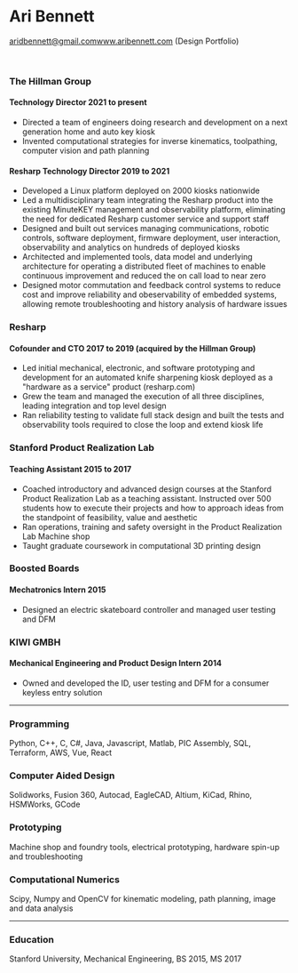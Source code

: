 # Ari Bennett
aridbennett@gmail.com<span>www.aribennett.com (Design Portfolio)</span> 

<br>

### The Hillman Group
#### Technology Director <span>2021 to present</span> 
* Directed a team of engineers doing research and development on a next generation home and auto key kiosk 
* Invented computational strategies for inverse kinematics, toolpathing, computer vision and path planning
#### Resharp Technology Director <span>2019 to 2021</span> 
* Developed a Linux platform deployed on 2000 kiosks nationwide
* Led a multidisciplinary team integrating the Resharp product into the existing MinuteKEY management and observability platform, eliminating the need for dedicated Resharp customer service and support staff
* Designed and built out services managing communications, robotic controls, software deployment, firmware deployment, user interaction, observability and analytics on hundreds of deployed kiosks
* Architected and implemented tools, data model and underlying architecture for operating a distributed fleet of machines to enable continuous improvement and reduced the on call load to near zero
* Designed motor commutation and feedback control systems to reduce cost and improve reliability and obeservability of embedded systems, allowing remote troubleshooting and history analysis of hardware issues
### Resharp 
#### Cofounder and CTO  <span>2017 to 2019 (acquired by the Hillman Group)</span>
* Led initial mechanical, electronic, and software prototyping and development for an automated knife sharpening kiosk deployed as a "hardware as a service" product (resharp.com)
* Grew the team and managed the execution of all three disciplines, leading integration and top level design
* Ran reliability testing to validate full stack design and built the tests and observability tools required to close the loop and extend kiosk life
### Stanford Product Realization Lab
#### Teaching Assistant <span>2015 to 2017</span>
* Coached introductory and advanced design courses at the Stanford Product Realization Lab as a teaching assistant. Instructed over 500 students how to execute their projects and how to approach ideas from the standpoint of feasibility, value and aesthetic
* Ran operations, training and safety oversight in the Product Realization Lab Machine shop
* Taught graduate coursework in computational 3D printing design
### Boosted Boards 
#### Mechatronics Intern <span>2015</span>  
* Designed an electric skateboard controller and managed user testing and DFM
### KIWI GMBH
#### Mechanical Engineering and Product Design Intern <span>2014</span> 
* Owned and developed the ID, user testing and DFM for a consumer keyless entry solution

---

### Programming
Python, C++, C, C#, Java, Javascript, Matlab, PIC Assembly, SQL, Terraform, AWS, Vue, React
### Computer Aided Design
Solidworks, Fusion 360, Autocad, EagleCAD, Altium, KiCad, Rhino, HSMWorks, GCode
### Prototyping
Machine shop and foundry tools, electrical prototyping, hardware spin-up and troubleshooting
### Computational Numerics
Scipy, Numpy and OpenCV for kinematic modeling, path planning, image and data analysis

---

### Education
Stanford University, Mechanical Engineering, BS 2015, MS 2017


